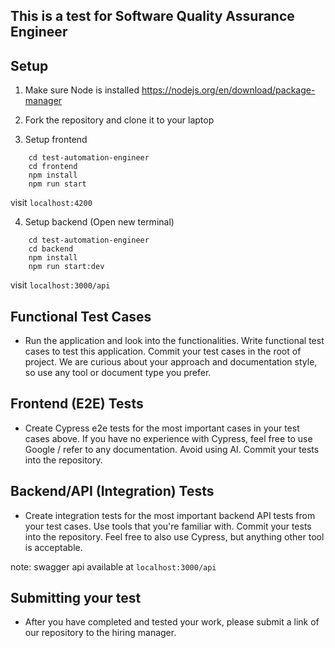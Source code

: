 ## This is a test for Software Quality Assurance Engineer

## Setup
1. Make sure Node is installed
https://nodejs.org/en/download/package-manager

2. Fork the repository and clone it to your laptop 

3. Setup frontend
```
    cd test-automation-engineer
    cd frontend
    npm install
    npm run start
```
visit `localhost:4200`

4. Setup backend (Open new terminal)
```
    cd test-automation-engineer
    cd backend
    npm install
    npm run start:dev
```
visit `localhost:3000/api`

## Functional Test Cases

- Run the application and look into the functionalities. Write functional test cases to test this application. Commit your test cases in the root of project. We are curious about your approach and documentation style, so use any tool or document type you prefer.

## Frontend (E2E) Tests

- Create Cypress e2e tests for the most important cases in your test cases above. If you have no experience with Cypress, feel free to use Google / refer to any documentation. Avoid using AI. Commit your tests into the repository.

## Backend/API (Integration) Tests

- Create integration tests for the most important backend API tests from your test cases. Use tools that you're familiar with. Commit your tests into the repository. Feel free to also use Cypress, but anything other tool is acceptable.

note: swagger api available at `localhost:3000/api`


## Submitting your test

- After you have completed and tested your work, please submit a link of our repository to the hiring manager.